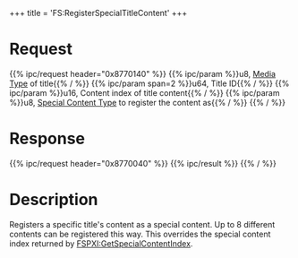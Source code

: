+++
title = 'FS:RegisterSpecialTitleContent'
+++

# Request

{{% ipc/request header="0x8770140" %}}
{{% ipc/param %}}u8, [Media Type](Filesystem_services#mediatype "wikilink") of title{{% / %}}
{{% ipc/param span=2 %}}u64, Title ID{{% / %}}
{{% ipc/param %}}u16, Content index of title content{{% / %}}
{{% ipc/param %}}u8, [Special Content Type](Filesystem_services#specialcontenttype "wikilink") to register the content as{{% / %}}
{{% / %}}

# Response

{{% ipc/request header="0x8770040" %}}
{{% ipc/result %}}
{{% / %}}

# Description

Registers a specific title's content as a special content. Up to 8 different contents can be registered this way. This overrides the special content index returned by [FSPXI:GetSpecialContentIndex](FSPXI:GetSpecialContentIndex "wikilink").
